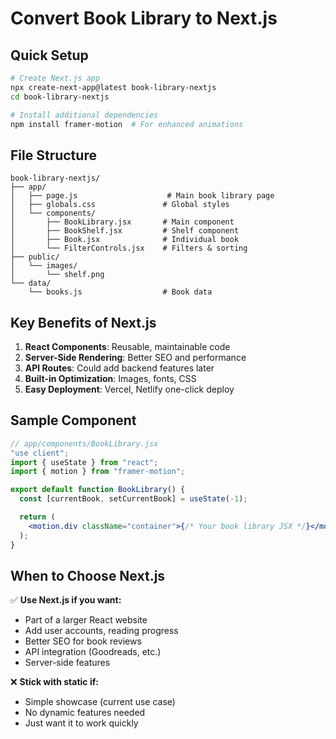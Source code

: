 # Convert Book Library to Next.js

## Quick Setup

```bash
# Create Next.js app
npx create-next-app@latest book-library-nextjs
cd book-library-nextjs

# Install additional dependencies
npm install framer-motion  # For enhanced animations
```

## File Structure

```
book-library-nextjs/
├── app/
│   ├── page.js                    # Main book library page
│   ├── globals.css               # Global styles
│   └── components/
│       ├── BookLibrary.jsx       # Main component
│       ├── BookShelf.jsx         # Shelf component
│       ├── Book.jsx              # Individual book
│       └── FilterControls.jsx    # Filters & sorting
├── public/
│   └── images/
│       └── shelf.png
└── data/
    └── books.js                  # Book data
```

## Key Benefits of Next.js

1. **React Components**: Reusable, maintainable code
2. **Server-Side Rendering**: Better SEO and performance
3. **API Routes**: Could add backend features later
4. **Built-in Optimization**: Images, fonts, CSS
5. **Easy Deployment**: Vercel, Netlify one-click deploy

## Sample Component

```jsx
// app/components/BookLibrary.jsx
"use client";
import { useState } from "react";
import { motion } from "framer-motion";

export default function BookLibrary() {
  const [currentBook, setCurrentBook] = useState(-1);

  return (
    <motion.div className="container">{/* Your book library JSX */}</motion.div>
  );
}
```

## When to Choose Next.js

✅ **Use Next.js if you want:**

- Part of a larger React website
- Add user accounts, reading progress
- Better SEO for book reviews
- API integration (Goodreads, etc.)
- Server-side features

❌ **Stick with static if:**

- Simple showcase (current use case)
- No dynamic features needed
- Just want it to work quickly

```

```

